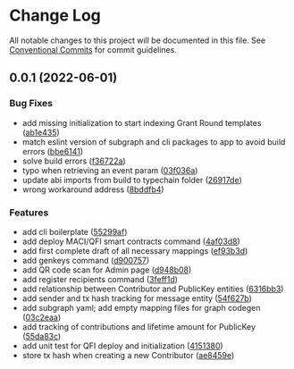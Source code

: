 # Change Log

All notable changes to this project will be documented in this file.
See [Conventional Commits](https://conventionalcommits.org) for commit guidelines.

## 0.0.1 (2022-06-01)


### Bug Fixes

* add missing initialization to start indexing Grant Round templates ([ab1e435](https://github.com/commit/ab1e435ea8dadfe107038c7e547f51c8579a33c0))
* match eslint version of subgraph and cli packages to app to avoid build errors ([bbe6141](https://github.com/commit/bbe61411060b8143809f8e6a66e94aee0ad8f3fc))
* solve build errors ([f36722a](https://github.com/commit/f36722afeeadb2a7e5d560ae0db94a4ff2e60755))
* typo when retrieving an event param ([03f036a](https://github.com/commit/03f036ae3df56c3fbeff6b060ea23f4145d04970))
* update abi imports from build to typechain folder ([26917de](https://github.com/commit/26917de487116c38c66259304371ea242982e6a3))
* wrong workaround address ([8bddfb4](https://github.com/commit/8bddfb467a9c17cf457ac3f60f0cae0afe4b069f))


### Features

* add cli boilerplate ([55299af](https://github.com/commit/55299af20bf7c2bd12be7a55f31c520271be2ecd))
* add deploy MACI/QFI smart contracts command ([4af03d8](https://github.com/commit/4af03d8f8f69d3041ddc7ca6451955d42c38a560))
* add first complete draft of all necessary mappings ([ef93b3d](https://github.com/commit/ef93b3d7b6829bbeb712b84c0abae16e753bc781))
* add genkeys command ([d900757](https://github.com/commit/d9007573a51577df551240bdaf259f589b07a3e1))
* add QR code scan for Admin page ([d948b08](https://github.com/commit/d948b08001904412c11b02dba988fcf874bed2a1))
* add register recipients command ([3feff1d](https://github.com/commit/3feff1d82f11e7b63f51cba131743228d3aeb7f5))
* add relationship between Contributor and PublicKey entities ([6316bb3](https://github.com/commit/6316bb31bc64db24ada6c8699baf6c422eeccf2d))
* add sender and tx hash tracking for message entity ([54f627b](https://github.com/commit/54f627b30611d7f31abad12437398d68148b836a))
* add subgraph yaml; add empty mapping files for graph codegen ([03c2eaa](https://github.com/commit/03c2eaa435f8a3a8f4962ce2676aa0f40d136358))
* add tracking of contributions and lifetime amount for PublicKey ([55da83c](https://github.com/commit/55da83ccd61507ce589369feb2cd9bc43878a1f4))
* add unit test for QFI deploy and initialization ([4151380](https://github.com/commit/41513804565cf86485ca4890f748369c3e9d395d))
* store tx hash when creating a new Contributor ([ae8459e](https://github.com/commit/ae8459e08d0d156cf889e69168e7c12de2273e55))
